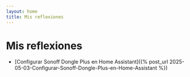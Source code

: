 ```yaml
---
layout: home
title: Mis reflexiones
---
```

# Mis reflexiones

- [Configurar Sonoff Dongle Plus en Home Assistant]({% post_url 2025-05-03-Configurar-Sonoff-Dongle-Plus-en-Home-Assistant %})

